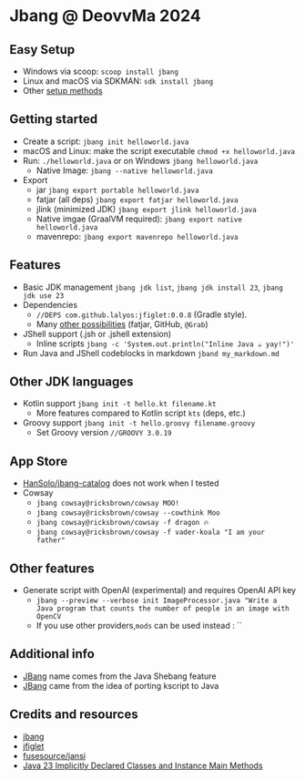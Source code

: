 # Jbang @ DeovvMa 2024

## Easy Setup

- Windows via scoop: `scoop install jbang`
- Linux and macOS via SDKMAN: `sdk install jbang`
- Other [setup methods](https://www.jbang.dev/download/)

## Getting started

- Create a script: `jbang init helloworld.java`
- macOS and Linux: make the script executable `chmod +x helloworld.java`
- Run: `./helloworld.java` or on Windows `jbang helloworld.java`
    - Native Image: `jbang --native helloworld.java`
- Export
    - jar `jbang export portable helloworld.java`
    - fatjar (all deps) `jbang export fatjar helloworld.java`
    - jlink (minimized JDK) `jbang export jlink helloworld.java`
    - Native imgae (GraalVM required): `jbang export native helloworld.java`
    - mavenrepo: `jbang export mavenrepo helloworld.java`

## Features

- Basic JDK management `jbang jdk list`, `jbang jdk install 23`, `jbang jdk use 23`
- Dependencies
    - `//DEPS com.github.lalyos:jfiglet:0.0.8` (Gradle style).
    - Many [other possibilities](https://www.jbang.dev/documentation/guide/latest/dependencies.html) (fatjar, GitHub,
      `@Grab`)
- JShell support (.jsh or .jshell extension)
    - Inline scripts `jbang -c 'System.out.println("Inline Java ☕ yay!")'`
- Run Java and JShell codeblocks in markdown `jband my_markdown.md`

## Other JDK languages

- Kotlin support `jbang init -t hello.kt filename.kt`
    - More features compared to Kotlin script `kts` (deps, etc.)
- Groovy support `jbang init -t hello.groovy filename.groovy`
    - Set Groovy version `//GROOVY 3.0.19`

## App Store

- [HanSolo/jbang-catalog](https://github.com/HanSolo/jbang-catalog/blob/390effcbf265f240bfdc229b75b57617193da067/jbang-catalog.json)
  does not work when I tested
- Cowsay
    - `jbang cowsay@ricksbrown/cowsay MOO!`
    - `jbang cowsay@ricksbrown/cowsay --cowthink Moo`
    - `jbang cowsay@ricksbrown/cowsay -f dragon 🔥`
    - `jbang cowsay@ricksbrown/cowsay -f vader-koala "I am your father"`

## Other features

- Generate script with OpenAI (experimental) and requires OpenAI API key
    - `jbang --preview --verbose init ImageProcessor.java "Write a Java program that counts the number of people in an image with OpenCV`
    - If you use other providers,`mods` can be used instead : ``

## Additional info

- [JBang](https://www.jbang.dev/documentation/guide/latest/faq.html) name comes from the Java Shebang feature
- [JBang](https://www.jbang.dev/documentation/guide/latest/faq.html) came from the idea of porting kscript to Java

## Credits and resources

- [jbang](https://jbang.dev)
- [jfiglet](https://github.com/lalyos/jfiglet)
- [fusesource/jansi](https://github.com/fusesource/jansi)
- [Java 23 Implicitly Declared Classes and Instance Main Methods](https://docs.oracle.com/en/java/javase/23/language/implicitly-declared-classes-and-instance-main-methods.html)